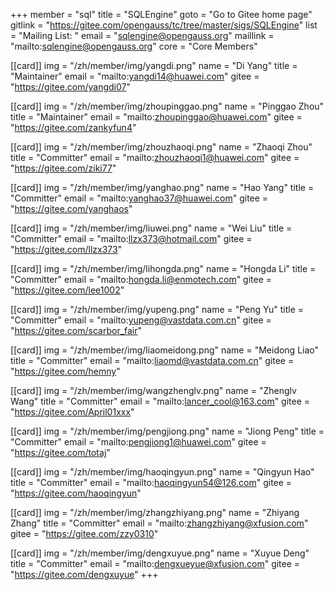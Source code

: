 +++
member = "sql"
title = "SQLEngine"
goto = "Go to Gitee home page"
gitlink = "https://gitee.com/opengauss/tc/tree/master/sigs/SQLEngine"
list = "Mailing List: "
email = "sqlengine@opengauss.org"
maillink = "mailto:sqlengine@opengauss.org"
core = "Core Members"


[[card]]
    img = "/zh/member/img/yangdi.png"
    name = "Di Yang"
    title = "Maintainer"
    email = "mailto:yangdi14@huawei.com"
    gitee = "https://gitee.com/yangdi07"


[[card]]
    img = "/zh/member/img/zhoupinggao.png"
    name = "Pinggao Zhou"
    title = "Maintainer"
    email = "mailto:zhoupinggao@huawei.com"
    gitee = "https://gitee.com/zankyfun4"

[[card]]
    img = "/zh/member/img/zhouzhaoqi.png"
    name = "Zhaoqi Zhou"
    title = "Committer"
    email = "mailto:zhouzhaoqi1@huawei.com"
    gitee = "https://gitee.com/ziki77"

[[card]]
    img = "/zh/member/img/yanghao.png"
    name = "Hao Yang"
    title = "Committer"
    email = "mailto:yanghao37@huawei.com"
    gitee = "https://gitee.com/yanghaos"

[[card]]
    img = "/zh/member/img/liuwei.png"
    name = "Wei Liu"
    title = "Committer"
    email = "mailto:llzx373@hotmail.com"
    gitee = "https://gitee.com/llzx373"

[[card]]
    img = "/zh/member/img/lihongda.png"
    name = "Hongda Li"
    title = "Committer"
    email = "mailto:hongda.li@enmotech.com"
    gitee = "https://gitee.com/lee1002"

[[card]]
    img = "/zh/member/img/yupeng.png"
    name = "Peng Yu"
    title = "Committer"
    email = "mailto:yupeng@vastdata.com.cn"
    gitee = "https://gitee.com/scarbor_fair"

[[card]]
    img = "/zh/member/img/liaomeidong.png"
    name = "Meidong Liao"
    title = "Committer"
    email = "mailto:liaomd@vastdata.com.cn"
    gitee = "https://gitee.com/hemny"


[[card]]
    img = "/zh/member/img/wangzhenglv.png"
    name = "Zhenglv Wang"
    title = "Committer"
    email = "mailto:lancer_cool@163.com"
    gitee = "https://gitee.com/April01xxx"

[[card]]
    img = "/zh/member/img/pengjiong.png"
    name = "Jiong Peng"
    title = "Committer"
    email = "mailto:pengjiong1@huawei.com"
    gitee = "https://gitee.com/totaj"

[[card]]
    img = "/zh/member/img/haoqingyun.png"
    name = "Qingyun Hao"
    title = "Committer"
    email = "mailto:haoqingyun54@126.com"
    gitee = "https://gitee.com/haoqingyun"

[[card]]
    img = "/zh/member/img/zhangzhiyang.png"
    name = "Zhiyang Zhang"
    title = "Committer"
    email = "mailto:zhangzhiyang@xfusion.com"
    gitee = "https://gitee.com/zzy0310"


[[card]]
    img = "/zh/member/img/dengxuyue.png"
    name = "Xuyue Deng"
    title = "Committer"
    email = "mailto:dengxueyue@xfusion.com"
    gitee = "https://gitee.com/dengxuyue"
+++